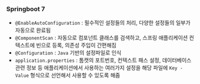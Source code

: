 ### Springboot 7
- `@EnableAutoConfiguration` : 필수적인 설정들의 처리, 다양한 설정들의 일부가 자동으로 완료됨
- `@ComponentScan` : 자동으로 컴포넌트 클래스를 검색하고, 스프링 애플리케이션 컨텍스트에 빈으로 등록, 의존성 주입이 간편해짐
- `@Configuration` : `Java` 기반의 설정파일로 인식
- `application.properties` : 톰캣의 포트번호, 컨텍스트 패스 설정, 데이터베이스 관련 정보 등 애플리케이션에서 사용하는 여러가지 설정을 해당 파일에 `Key - Value` 형식으로 선언해서 사용할 수 있도록 해줌